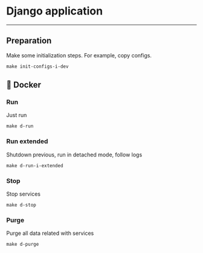 # Django application

---

## Preparation

Make some initialization steps. For example, copy configs.

```shell
make init-configs-i-dev
```

## 🐳 Docker

### Run

Just run

```shell
make d-run
```

### Run extended

Shutdown previous, run in detached mode, follow logs

```shell
make d-run-i-extended
```

### Stop

Stop services

```shell
make d-stop
```

### Purge

Purge all data related with services

```shell
make d-purge
```